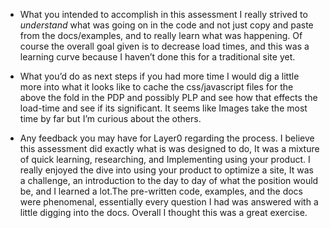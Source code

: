 * What you intended to accomplish in this assessment
 I really strived to *understand* what was going on in the code and not just copy and paste from the docs/examples, and to really learn what was happening. Of course the overall goal given is to decrease load times, and this was a learning curve because I haven’t done this for a traditional site yet.

* What you’d do as next steps if you had more time
I would dig a little more into what it looks like to cache the css/javascript files for the above the fold in the PDP and possibly PLP and see how that effects the load-time and see if its significant. It seems like Images take the most time by far but I’m curious about the others.

* Any feedback you may have for Layer0 regarding the process.
I believe this assessment did exactly what is was designed to do, It was a mixture of quick learning, researching, and Implementing using your product. I really enjoyed the dive into using your product to optimize a site, It was a challenge, an introduction to the day to day of what the position would be, and I learned a lot.The pre-written code, examples, and the docs were phenomenal, essentially every question I had was answered with a little digging into the docs. Overall I thought this was a great exercise.